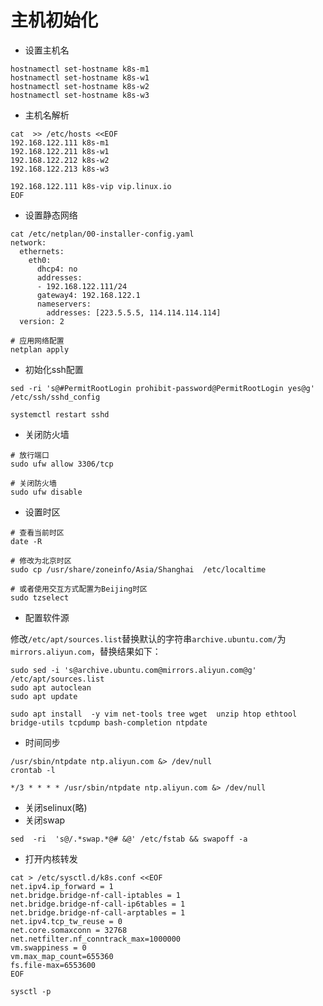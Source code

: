 # 主机初始化

- 设置主机名

```
hostnamectl set-hostname k8s-m1
hostnamectl set-hostname k8s-w1
hostnamectl set-hostname k8s-w2
hostnamectl set-hostname k8s-w3
```
- 主机名解析

```
cat  >> /etc/hosts <<EOF
192.168.122.111 k8s-m1
192.168.122.211 k8s-w1
192.168.122.212 k8s-w2
192.168.122.213 k8s-w3

192.168.122.111 k8s-vip vip.linux.io
EOF
```
- 设置静态网络

```
cat /etc/netplan/00-installer-config.yaml
network:
  ethernets:
    eth0:
      dhcp4: no
      addresses:
      - 192.168.122.111/24
      gateway4: 192.168.122.1
      nameservers:
        addresses: [223.5.5.5, 114.114.114.114]
  version: 2

# 应用网络配置
netplan apply
```

- 初始化ssh配置

```
sed -ri 's@#PermitRootLogin prohibit-password@PermitRootLogin yes@g' /etc/ssh/sshd_config

systemctl restart sshd
```

- 关闭防火墙

```
# 放行端口
sudo ufw allow 3306/tcp

# 关闭防火墙
sudo ufw disable
```

- 设置时区

```
# 查看当前时区
date -R

# 修改为北京时区
sudo cp /usr/share/zoneinfo/Asia/Shanghai  /etc/localtime

# 或者使用交互方式配置为Beijing时区
sudo tzselect
```

- 配置软件源

修改`/etc/apt/sources.list`替换默认的字符串`archive.ubuntu.com/`为`mirrors.aliyun.com`，替换结果如下：

```
sudo sed -i 's@archive.ubuntu.com@mirrors.aliyun.com@g' /etc/apt/sources.list
sudo apt autoclean
sudo apt update

sudo apt install  -y vim net-tools tree wget  unzip htop ethtool bridge-utils tcpdump bash-completion ntpdate
```

- 时间同步

```
/usr/sbin/ntpdate ntp.aliyun.com &> /dev/null
crontab -l

*/3 * * * * /usr/sbin/ntpdate ntp.aliyun.com &> /dev/null
```
- 关闭selinux(略)
- 关闭swap

```
sed  -ri  's@/.*swap.*@# &@' /etc/fstab && swapoff -a
```

- 打开内核转发

```
cat > /etc/sysctl.d/k8s.conf <<EOF
net.ipv4.ip_forward = 1
net.bridge.bridge-nf-call-iptables = 1
net.bridge.bridge-nf-call-ip6tables = 1
net.bridge.bridge-nf-call-arptables = 1
net.ipv4.tcp_tw_reuse = 0
net.core.somaxconn = 32768
net.netfilter.nf_conntrack_max=1000000
vm.swappiness = 0
vm.max_map_count=655360
fs.file-max=6553600
EOF

sysctl -p
```
